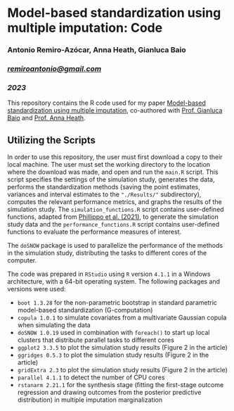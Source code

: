 # Model-based standardization using multiple imputation: Code

### Antonio Remiro-Azócar, Anna Heath, Gianluca Baio
### *remiroantonio@gmail.com*
### *2023*

This repository contains the R code used for my paper [Model-based standardization using multiple imputation][1], co-authored with [Prof. Gianluca Baio][2] and [Prof. Anna Heath][3]. 

## Utilizing the Scripts

In order to use this repository, the user must first download a copy to their local machine. The user must set the working directory to the location 
where the download was made, and open and run the `main.R` script. This script specifies the settings of the simulation study, generates the data, 
performs the standardization methods (saving the point estimates, variances and interval estimates to the `"./Results/"` subdirectory), 
computes the relevant performance metrics, and graphs the results of the simulation study. The `simulation_functions.R` script contains user-defined
functions, adapted from [Phillippo et al. (2021)][4], to generate the simulation study data and the `performance_functions.R` script contains user-defined functions to evaluate the performance
measures of interest. 

The `doSNOW` package is used to parallelize the performance of the methods in the simulation study, distributing the tasks to different cores of the computer. 

The code was prepared in `RStudio` using `R` version `4.1.1` in a Windows architecture, with a 64-bit operating system. The following packages and versions were used:

* `boot 1.3.28` for the non-parametric bootstrap in standard parametric model-based standardization (G-computation) 
* `copula 1.0.1` to simulate covariates from a multivariate Gaussian copula when simulating the data
* `doSNOW 1.0.19` used in combination with `foreach()` to start up local clusters that distribute parallel tasks to different cores
* `ggplot2 3.3.5` to plot the simulation study results (Figure 2 in the article)
* `ggridges 0.5.3` to plot the simulation study results (Figure 2 in the article)
* `gridExtra 2.3` to plot the simulation study results (Figure 2 in the article)
* `parallel 4.1.1` to detect the number of CPU cores
* `rstanarm 2.21.1` for the synthesis stage (fitting the first-stage outcome regression and drawing outcomes from the posterior predictive distribution) in multiple imputation marginalization

[1]: https://doi.org/10.48550/arXiv.2210.01757
[2]: https://gianluca.statistica.it/
[3]: https://sites.google.com/site/annaheathstats/
[4]: https://doi.org/10.1002/sim.8759
